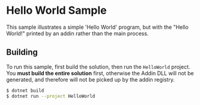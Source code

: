 ﻿# Hello World Sample
This sample illustrates a simple 'Hello World' program, but
with the "Hello World!" printed by an addin rather than
the main process.

## Building
To run this sample, first build the solution, then run the `HelloWorld`
project. You **must build the entire solution** first, otherwise the Addin
DLL will not be generated, and therefore will not be picked up by the
addin registry.

```bash
$ dotnet build
$ dotnet run --project HelloWorld
```